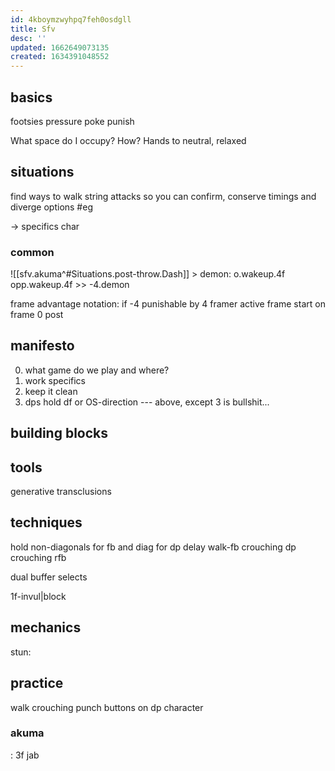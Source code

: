 ```yaml
---
id: 4kboymzwyhpq7feh0osdgll
title: Sfv
desc: ''
updated: 1662649073135
created: 1634391048552
---
```


## basics
footsies
  pressure
  poke
  punish

What space do I occupy? How?
Hands to neutral, relaxed
## situations
find ways to walk
string attacks so you can confirm, conserve timings and diverge options
#eg 

-> specifics char


### common
![[sfv.akuma^#Situations.post-throw.Dash]] > demon: o.wakeup.4f
  opp.wakeup.4f >> -4.demon

frame advantage notation: if -4 punishable by 4 framer
active frame start on frame 0 post

###

## manifesto
0) what game do we play and where?
1) work specifics
2) keep it clean
3) dps hold df or OS-direction
--- above, except 3 is bullshit...


## building blocks

## tools

generative transclusions

## techniques
hold non-diagonals for fb and diag for dp
delay walk-fb
crouching dp
crouching rfb

dual buffer selects

1f-invul|block

## mechanics
stun:
  

## practice
walk crouching punch buttons on dp character
### akuma
: 3f jab 
